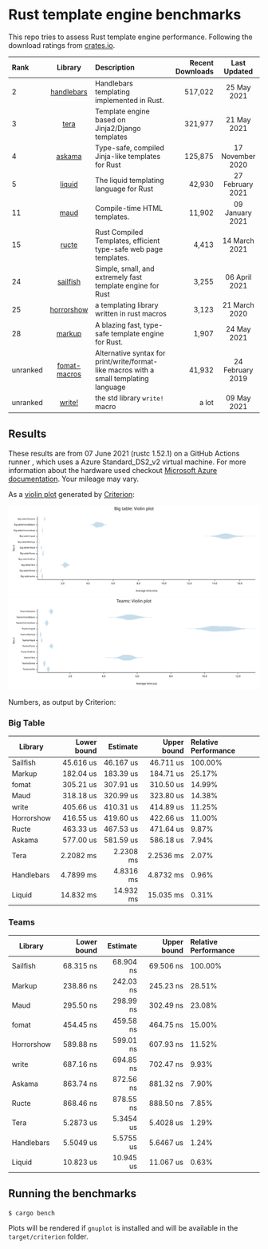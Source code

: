 # Rust template engine benchmarks

This repo tries to assess Rust template engine performance. Following the
download ratings from [crates.io](https://crates.io/categories/template-engine).

| Rank | Library | Description | Recent Downloads | Last Updated |
| :--- | :-----: | :---------- | ---------------: | :----------: |
| 2 | [handlebars](https://github.com/sunng87/handlebars-rust) | Handlebars templating implemented in Rust. | 517,022 | 25 May 2021 |
| 3 | [tera](https://tera.netlify.com/) | Template engine based on Jinja2/Django templates | 321,977 | 21 May 2021 |
| 4 | [askama](https://github.com/djc/askama) | Type-safe, compiled Jinja-like templates for Rust | 125,875 | 17 November 2020 |
| 5 | [liquid](https://github.com/cobalt-org/liquid-rust) | The liquid templating language for Rust | 42,930 | 27 February 2021 |
| 11 | [maud](https://maud.lambda.xyz/) | Compile-time HTML templates. | 11,902 | 09 January 2021 |
| 15 | [ructe](https://github.com/kaj/ructe) | Rust Compiled Templates, efficient type-safe web page templates. | 4,413 | 14 March 2021 |
| 24 | [sailfish](https://github.com/Kogia-sima/sailfish) | Simple, small, and extremely fast template engine for Rust | 3,255 | 06 April 2021 |
| 25 | [horrorshow](https://github.com/Stebalien/horrorshow-rs) | a templating library written in rust macros | 3,123 | 21 March 2020 |
| 28 | [markup](https://github.com/utkarshkukreti/markup.rs) | A blazing fast, type-safe template engine for Rust. | 1,907 | 24 May 2021 |
| unranked | [fomat-macros](https://github.com/krdln/fomat-macros) | Alternative syntax for print/write/format-like macros with a small templating language | 41,932 | 24 February 2019 |
| unranked | [write!](https://doc.rust-lang.org/std/macro.write.html) | the std library `write!` macro | a lot | 09 May 2021 |
## Results

These results are from 07 June 2021 (rustc 1.52.1) on a GitHub Actions runner , which uses a Azure Standard_DS2_v2 virtual machine. 
For more information about the hardware used checkout [Microsoft Azure documentation](https://docs.microsoft.com/en-us/azure/virtual-machines/dv2-dsv2-series#dsv2-series).
Your mileage may vary.

As a [violin plot](https://en.wikipedia.org/wiki/Violin_plot) generated by [Criterion](https://japaric.github.io/criterion.rs/):

![Big table violin plot](big-table.svg)
![Teams violin plot](teams.svg)

Numbers, as output by Criterion:

### Big Table

| Library | Lower bound | Estimate | Upper bound | Relative Performance |
| ------- | ----------: | -------: | ----------: | :------------------- |
| Sailfish | 45.616 us | 46.167 us | 46.711 us | 100.00% |
| Markup | 182.04 us | 183.39 us | 184.71 us | 25.17% |
| fomat | 305.21 us | 307.91 us | 310.50 us | 14.99% |
| Maud | 318.18 us | 320.99 us | 323.80 us | 14.38% |
| write | 405.66 us | 410.31 us | 414.89 us | 11.25% |
| Horrorshow | 416.55 us | 419.60 us | 422.66 us | 11.00% |
| Ructe | 463.33 us | 467.53 us | 471.64 us | 9.87% |
| Askama | 577.00 us | 581.59 us | 586.18 us | 7.94% |
| Tera | 2.2082 ms | 2.2308 ms | 2.2536 ms | 2.07% |
| Handlebars | 4.7899 ms | 4.8316 ms | 4.8732 ms | 0.96% |
| Liquid | 14.832 ms | 14.932 ms | 15.035 ms | 0.31% |
 
### Teams

| Library | Lower bound | Estimate | Upper bound | Relative Performance |
| ------- | ----------: | -------: | ----------: | :------------------- |
| Sailfish | 68.315 ns | 68.904 ns | 69.506 ns | 100.00% |
| Markup | 238.86 ns | 242.03 ns | 245.23 ns | 28.51% |
| Maud | 295.50 ns | 298.99 ns | 302.49 ns | 23.08% |
| fomat | 454.45 ns | 459.58 ns | 464.75 ns | 15.00% |
| Horrorshow | 589.88 ns | 599.01 ns | 607.93 ns | 11.52% |
| write | 687.16 ns | 694.85 ns | 702.47 ns | 9.93% |
| Askama | 863.74 ns | 872.56 ns | 881.32 ns | 7.90% |
| Ructe | 868.46 ns | 878.55 ns | 888.50 ns | 7.85% |
| Tera | 5.2873 us | 5.3454 us | 5.4028 us | 1.29% |
| Handlebars | 5.5049 us | 5.5755 us | 5.6467 us | 1.24% |
| Liquid | 10.823 us | 10.945 us | 11.067 us | 0.63% |
 
## Running the benchmarks

```bash
$ cargo bench
```

Plots will be rendered if `gnuplot` is installed and will be available in the `target/criterion` folder.

